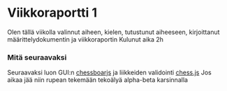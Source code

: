 # Viikkoraportti 1
Olen tällä viikolla valinnut aiheen, kielen, tutustunut aiheeseen, kirjoittanut määrittelydokumentin ja viikkoraportin
Kulunut aika 2h

### Mitä seuraavaksi
Seuraavaksi luon GUI:n [chessboarjs](https://github.com/oakmac/chessboardjs) ja liikkeiden validointi [chess.js](https://github.com/jhlywa/chess.js/blob/master/README.md)
Jos aikaa jää niin rupean tekemään tekoälyä alpha-beta karsinnalla
